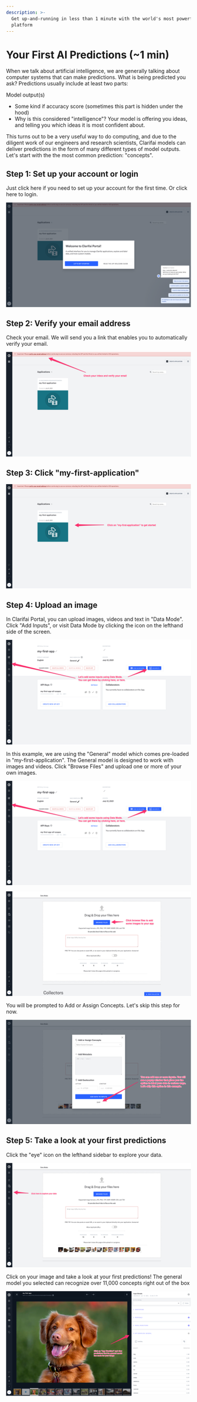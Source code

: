 ```yaml
---
description: >-
  Get up-and-running in less than 1 minute with the world's most powerful AI
  platform
---
```


# Your First AI Predictions (~1 min)

When we talk about artificial intelligence, we are generally talking about computer systems that can make predictions. What is being predicted you ask? Predictions usually include at least two parts:

Model output(s)

* Some kind if accuracy score (sometimes this part is hidden under the hood)
* Why is this considered "intelligence"? Your model is offering you ideas, and telling you which ideas it is most confident about.

This turns out to be a very useful way to do computing, and due to the diligent work of our engineers and research scientists, Clarifai models can deliver predictions in the form of many different types of model outputs. Let's start with the the most common prediction: "concepts".

## Step 1: Set up your account or login
Just click here if you need to set up your account for the first time. Or click here to login.‌

![Create account login](../../.gitbook/assets/create_acct_login.png)

## Step 2: Verify your email address
Check your email. We will send you a link that enables you to automatically verify your email.‌

![verify email](../../.gitbook/assets/verify_email.png)

## Step 3: Click "my-first-application"

![my first app](../../.gitbook/assets/click_my_first_app.png)

## Step 4: Upload an image
In Clarifai Portal, you can upload images, videos and text in "Data Mode". Click "Add Inputs", or visit Data Mode by clicking the icon on the lefthand side of the screen.‌

![data mode](../../.gitbook/assets/data_mode.png)

In this example, we are using the "General" model which comes pre-loaded in "my-first-application". The General model is designed to work with images and videos. Click "Browse Files" and upload one or more of your own images.‌

![my first app](../../.gitbook/assets/data_mode.png)

![browse files](../../.gitbook/assets/browse_files.png)

You will be prompted to Add or Assign Concepts. Let's skip this step for now.

![skip add labels](../../.gitbook/assets/skip_add_labels.png)

## Step 5: Take a look at your first predictions
Click the "eye" icon on the lefthand sidebar to explore your data.

![view explorer](../../.gitbook/assets/view-explorer.png)

Click on your image and take a look at your first predictions! The general model you selected can recognize over 11,000 concepts right out of the box

![view predictions](../../.gitbook/assets/view-predictions.png)
